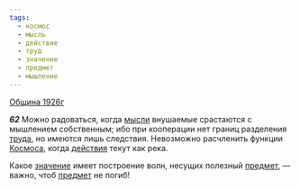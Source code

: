 ```yaml
---
tags:
  - космос
  - мысль
  - действие
  - труд
  - значение
  - предмет
  - мышление
---
```


[Община 1926г](https://127.0.0.1:4002/agni/1926)

___62___
Можно радоваться, когда [мысли](../../../tags/#мысль) внушаемые срастаются с мышлением собственным; ибо при кооперации нет границ разделения [труда](../../../tags/#труд), но имеются лишь следствия. Невозможно расчленить функции [Космоса](../../../tags/#космос), когда [действия](../../../tags/#действие) текут как река.   

Какое [значение](../../../tags/#значение) имеет построение волн, несущих полезный [предмет](../../../tags/#предмет), — важно, чтоб [предмет](../../../tags/#предмет) не погиб!   

